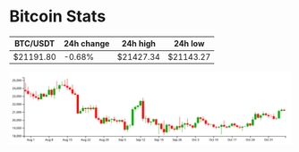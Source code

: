 # Bitcoin Stats

BTC/USDT|24h change|24h high|24h low|
|---|---|---|---|
|$21191.80|-0.68%|$21427.34|$21143.27|

<img src="./chart.svg">
